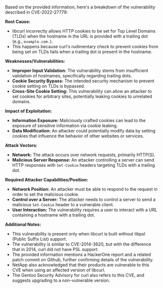 Based on the provided information, here's a breakdown of the vulnerability described in CVE-2022-27779:

**Root Cause:**

- libcurl incorrectly allows HTTP cookies to be set for Top Level Domains (TLDs) when the hostname in the URL is provided with a trailing dot (e.g., `example.com.`).
- This happens because curl's rudimentary check to prevent cookies from being set on TLDs fails when a trailing dot is present in the hostname.

**Weaknesses/Vulnerabilities:**

- **Improper Input Validation:** The vulnerability stems from insufficient validation of hostnames, specifically regarding trailing dots.
- **Cookie Security Bypass:** The intended security mechanism to prevent cookie setting on TLDs is bypassed.
- **Cross-Site Cookie Setting:** This vulnerability can allow an attacker to set cookies for arbitrary sites, potentially leaking cookies to unrelated domains.

**Impact of Exploitation:**

- **Information Exposure:** Maliciously crafted cookies can lead to the exposure of sensitive information via cookie leaking.
- **Data Modification:** An attacker could potentially modify data by setting cookies that influence the behavior of other websites or services.

**Attack Vectors:**

- **Network:** The attack occurs over network requests, primarily HTTP(S).
- **Malicious Server Response:** An attacker controlling a server can send HTTP responses with `Set-Cookie` headers targeting TLDs with a trailing dot.

**Required Attacker Capabilities/Position:**

- **Network Position:** An attacker must be able to respond to the request in order to set the malicious cookie.
- **Control over a Server:** The attacker needs to control a server to send a malicious `Set-Cookie` header to a vulnerable client.
- **User Interaction:** The vulnerability requires a user to interact with a URL containing a hostname with a trailing dot.

**Additional Notes:**

- This vulnerability is present only when libcurl is built without libpsl (Public Suffix List) support.
- The vulnerability is similar to CVE-2014-3620, but with the difference that in 2014, curl did not have PSL support.
- The provided information mentions a HackerOne report and a related patch commit on Github, further confirming details of the vulnerability.
- NetApp also acknowledged that their products are vulnerable to this CVE when using an affected version of libcurl.
- The Gentoo Security Advisory for curl also refers to this CVE, and suggests upgrading to a non-vulnerable version.